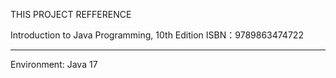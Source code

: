 THIS PROJECT REFFERENCE 

Introduction to Java Programming, 10th Edition ISBN：9789863474722

---

Environment: Java 17
